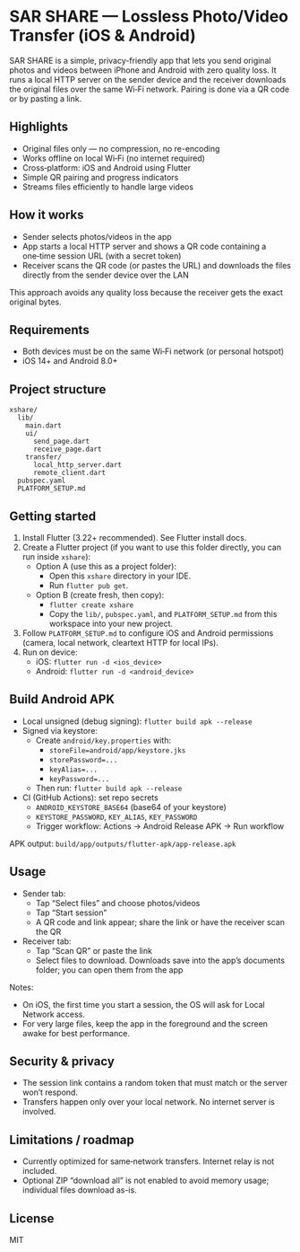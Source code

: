 # SAR SHARE — Lossless Photo/Video Transfer (iOS & Android)

SAR SHARE is a simple, privacy-friendly app that lets you send original photos and videos between iPhone and Android with zero quality loss. It runs a local HTTP server on the sender device and the receiver downloads the original files over the same Wi‑Fi network. Pairing is done via a QR code or by pasting a link.

## Highlights
- Original files only — no compression, no re-encoding
- Works offline on local Wi‑Fi (no internet required)
- Cross‑platform: iOS and Android using Flutter
- Simple QR pairing and progress indicators
- Streams files efficiently to handle large videos

## How it works
- Sender selects photos/videos in the app
- App starts a local HTTP server and shows a QR code containing a one‑time session URL (with a secret token)
- Receiver scans the QR code (or pastes the URL) and downloads the files directly from the sender device over the LAN

This approach avoids any quality loss because the receiver gets the exact original bytes.

## Requirements
- Both devices must be on the same Wi‑Fi network (or personal hotspot)
- iOS 14+ and Android 8.0+

## Project structure
```
xshare/
  lib/
    main.dart
    ui/
      send_page.dart
      receive_page.dart
    transfer/
      local_http_server.dart
      remote_client.dart
  pubspec.yaml
  PLATFORM_SETUP.md
```

## Getting started
1) Install Flutter (3.22+ recommended). See Flutter install docs.
2) Create a Flutter project (if you want to use this folder directly, you can run inside `xshare`):
   - Option A (use this as a project folder):
     - Open this `xshare` directory in your IDE.
     - Run `flutter pub get`.
   - Option B (create fresh, then copy):
     - `flutter create xshare`
     - Copy the `lib/`, `pubspec.yaml`, and `PLATFORM_SETUP.md` from this workspace into your new project.
3) Follow `PLATFORM_SETUP.md` to configure iOS and Android permissions (camera, local network, cleartext HTTP for local IPs).
4) Run on device:
   - iOS: `flutter run -d <ios_device>`
   - Android: `flutter run -d <android_device>`

## Build Android APK
- Local unsigned (debug signing): `flutter build apk --release`
- Signed via keystore:
  - Create `android/key.properties` with:
    - `storeFile=android/app/keystore.jks`
    - `storePassword=...`
    - `keyAlias=...`
    - `keyPassword=...`
  - Then run: `flutter build apk --release`
- CI (GitHub Actions): set repo secrets
  - `ANDROID_KEYSTORE_BASE64` (base64 of your keystore)
  - `KEYSTORE_PASSWORD`, `KEY_ALIAS`, `KEY_PASSWORD`
  - Trigger workflow: Actions → Android Release APK → Run workflow

APK output: `build/app/outputs/flutter-apk/app-release.apk`

## Usage
- Sender tab:
  - Tap “Select files” and choose photos/videos
  - Tap “Start session”
  - A QR code and link appear; share the link or have the receiver scan the QR
- Receiver tab:
  - Tap “Scan QR” or paste the link
  - Select files to download. Downloads save into the app’s documents folder; you can open them from the app

Notes:
- On iOS, the first time you start a session, the OS will ask for Local Network access.
- For very large files, keep the app in the foreground and the screen awake for best performance.

## Security & privacy
- The session link contains a random token that must match or the server won’t respond.
- Transfers happen only over your local network. No internet server is involved.

## Limitations / roadmap
- Currently optimized for same‑network transfers. Internet relay is not included.
- Optional ZIP “download all” is not enabled to avoid memory usage; individual files download as-is.

## License
MIT
